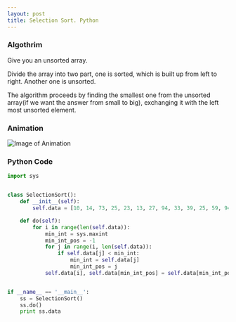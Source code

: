 ```yaml
---
layout: post
title: Selection Sort. Python
---
```


### Algothrim

Give you an unsorted array.

Divide the array into two part, one is sorted, which is built up from left to right. Another one is unsorted.

The algorithm proceeds by finding the smallest one from the unsorted array(if we want the answer from small to big), exchanging it with the left most unsorted element.

### Animation

![Image of Animation](https://upload.wikimedia.org/wikipedia/commons/b/b0/Selection_sort_animation.gif)

### Python Code

```python
import sys


class SelectionSort():
    def __init__(self):
        self.data = [10, 14, 73, 25, 23, 13, 27, 94, 33, 39, 25, 59, 94, 65, 82, 45]

    def do(self):
        for i in range(len(self.data)):
            min_int = sys.maxint
            min_int_pos = -1
            for j in range(i, len(self.data)):
                if self.data[j] < min_int:
                    min_int = self.data[j]
                    min_int_pos = j
            self.data[i], self.data[min_int_pos] = self.data[min_int_pos], self.data[i]


if __name__ == '__main__':
    ss = SelectionSort()
    ss.do()
    print ss.data
    
```
